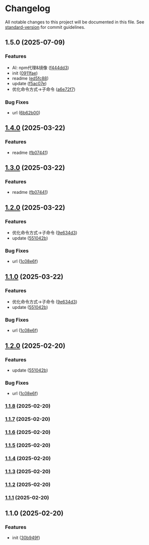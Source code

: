 # Changelog

All notable changes to this project will be documented in this file. See [standard-version](https://github.com/conventional-changelog/standard-version) for commit guidelines.

## 1.5.0 (2025-07-09)


### Features

* AI: npm代理&镜像 ([f444dd3](https://github.com/momei-LJM/gpm/commit/f444dd395e7b2f6b769f3d1a4ee6e9a61c740052))
* init ([0911fae](https://github.com/momei-LJM/gpm/commit/0911fae3d9790f93db476ac38aee506c6111ddd8))
* readme ([ed5fc88](https://github.com/momei-LJM/gpm/commit/ed5fc886154494b914e674991386e675b7f5d29a))
* update ([f5ac07e](https://github.com/momei-LJM/gpm/commit/f5ac07e44b307f211407b74f9e726fa44b3d1a7a))
* 优化命令方式->子命令 ([a6e72f7](https://github.com/momei-LJM/gpm/commit/a6e72f79f89ae5085a0cb530115527c7f5c94470))


### Bug Fixes

* url ([6b62b00](https://github.com/momei-LJM/gpm/commit/6b62b005cb012b15af805705cc3ab5b4601e56b2))

## [1.4.0](https://github.com/momei-LJM/gpm/compare/v1.2.0...v1.4.0) (2025-03-22)


### Features

* readme ([fb07441](https://github.com/momei-LJM/gpm/commit/fb07441cf9b4d64c0e675caab48f281f2466f96e))

## [1.3.0](https://github.com/momei-LJM/gpm/compare/v1.2.0...v1.3.0) (2025-03-22)


### Features

* readme ([fb07441](https://github.com/momei-LJM/gpm/commit/fb07441cf9b4d64c0e675caab48f281f2466f96e))

## [1.2.0](https://github.com/momei-LJM/gpm/compare/v1.1.4...v1.2.0) (2025-03-22)


### Features

* 优化命令方式->子命令 ([9e634d3](https://github.com/momei-LJM/gpm/commit/9e634d3d74a314a7edc0b20be8f60bf79265fd3a))
* update ([551042b](https://github.com/momei-LJM/gpm/commit/551042be73d70f5999ac363b5e0c3886f0257da4))


### Bug Fixes

* url ([1c08e6f](https://github.com/momei-LJM/gpm/commit/1c08e6f5a3b41a76d205ba12f2888caa35cc623b))

## [1.1.0](https://github.com/momei-LJM/gpm/compare/v1.1.4...v1.1.0) (2025-03-22)


### Features

* 优化命令方式->子命令 ([9e634d3](https://github.com/momei-LJM/gpm/commit/9e634d3d74a314a7edc0b20be8f60bf79265fd3a))
* update ([551042b](https://github.com/momei-LJM/gpm/commit/551042be73d70f5999ac363b5e0c3886f0257da4))


### Bug Fixes

* url ([1c08e6f](https://github.com/momei-LJM/gpm/commit/1c08e6f5a3b41a76d205ba12f2888caa35cc623b))

## [1.2.0](https://github.com/momei-LJM/gpm/compare/v1.1.8...v1.2.0) (2025-02-20)


### Features

* update ([551042b](https://github.com/momei-LJM/gpm/commit/551042be73d70f5999ac363b5e0c3886f0257da4))


### Bug Fixes

* url ([1c08e6f](https://github.com/momei-LJM/gpm/commit/1c08e6f5a3b41a76d205ba12f2888caa35cc623b))

### [1.1.8](https://github.com/momei-LJM/gpm/compare/v1.1.7...v1.1.8) (2025-02-20)

### [1.1.7](https://github.com/momei-LJM/gpm/compare/v1.1.6...v1.1.7) (2025-02-20)

### [1.1.6](https://github.com/momei-LJM/gpm/compare/v1.1.5...v1.1.6) (2025-02-20)

### [1.1.5](https://github.com/momei-LJM/gpm/compare/v1.1.4...v1.1.5) (2025-02-20)

### [1.1.4](https://github.com/momei-LJM/gpm/compare/v1.1.3...v1.1.4) (2025-02-20)

### [1.1.3](https://github.com/momei-LJM/gpm/compare/v1.1.2...v1.1.3) (2025-02-20)

### [1.1.2](https://github.com/momei-LJM/gpm/compare/v1.1.1...v1.1.2) (2025-02-20)

### [1.1.1](https://github.com/momei-LJM/gpm/compare/v1.1.0...v1.1.1) (2025-02-20)

## 1.1.0 (2025-02-20)


### Features

* init ([30b949f](https://github.com/momei-LJM/gpm/commit/30b949f0d272f4875d7c95fa80e8d3c4732521d0))
